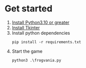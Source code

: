 # Get started

1. [Install Python3.10 or greater](https://www.python.org/)
1. [Install Tkinter](https://tkdocs.com/tutorial/install.html)
1. Install python dependencies
    ```
    pip install -r requirements.txt
    ```
1. Start the game
    ```
    python3 .\frogvania.py
    ```